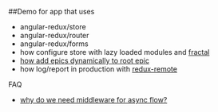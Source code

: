  ##Demo for app that uses
 - angular-redux/store
 - angular-redux/router
 - angular-redux/forms
 - how configure store with lazy loaded modules and [fractal](https://github.com/angular-redux/store/blob/master/articles/fractal-store.md)
 - [how add epics dynamically to root epic](https://github.com/redux-observable/redux-observable/blob/master/docs/recipes/AddingNewEpicsAsynchronously.md)
 - how log/report in production with [redux-remote](https://github.com/zalmoxisus/redux-remotedev)
 
 FAQ
 - [why do we need middleware for async flow?](https://stackoverflow.com/questions/34570758/why-do-we-need-middleware-for-async-flow-in-redux)

